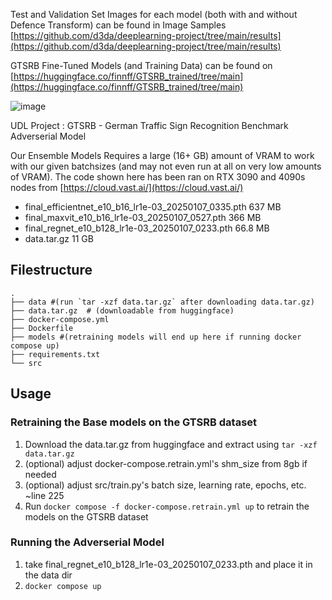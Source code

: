 

Test and Validation Set Images for each model (both with and without Defence Transform) can be found in Image Samples [https://github.com/d3da/deeplearning-project/tree/main/results](https://github.com/d3da/deeplearning-project/tree/main/results) 


GTSRB Fine-Tuned Models (and Training Data) can be found on [https://huggingface.co/finnff/GTSRB_trained/tree/main](https://huggingface.co/finnff/GTSRB_trained/tree/main)

![image](https://github.com/user-attachments/assets/e59af0fc-05b9-48c7-90f1-8a9d28a763b9)


UDL Project : GTSRB - German Traffic Sign Recognition Benchmark Adverserial Model

Our Ensemble Models Requires a large (16+ GB) amount of VRAM to work with our given batchsizes (and may not even run at all on very low amounts of VRAM). The code shown here has been ran on RTX 3090 and 4090s nodes from [https://cloud.vast.ai/](https://cloud.vast.ai/)


* final_efficientnet_e10_b16_lr1e-03_20250107_0335.pth 637 MB
* final_maxvit_e10_b16_lr1e-03_20250107_0527.pth 366 MB
* final_regnet_e10_b128_lr1e-03_20250107_0233.pth 66.8 MB
* data.tar.gz 11 GB


## Filestructure

```
.
├── data #(run `tar -xzf data.tar.gz` after downloading data.tar.gz)
├── data.tar.gz  # (downloadable from huggingface)
├── docker-compose.yml
├── Dockerfile
├── models #(retraining models will end up here if running docker compose up)
├── requirements.txt
└── src
```

## Usage

### Retraining the Base models on the GTSRB dataset

1. Download the data.tar.gz from huggingface and extract using `tar -xzf data.tar.gz`
2. (optional) adjust docker-compose.retrain.yml's shm_size from 8gb if needed
3. (optional) adjust src/train.py's batch size, learning rate, epochs, etc. ~line 225
3. Run `docker compose -f docker-compose.retrain.yml up` to retrain the models on the GTSRB dataset


### Running the Adverserial Model

1. take final_regnet_e10_b128_lr1e-03_20250107_0233.pth and place it in the data dir
2. `docker compose up` 

